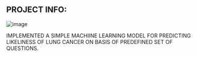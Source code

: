 ## PROJECT INFO:
![image](https://github.com/Kushoza8/Cancer-Prediction-Using-Machine-Learning/assets/115579530/a9f368cc-c2c3-496d-8450-1f5e5dab5d3c)

IMPLEMENTED A SIMPLE MACHIINE LEARNING MODEL FOR PREDICTING LIKELINESS OF LUNG CANCER ON BASIS OF PREDEFINED SET OF QUESTIONS.

